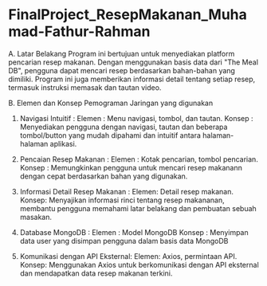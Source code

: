 # FinalProject_ResepMakanan_Muhamad-Fathur-Rahman

A.	Latar Belakang
Program ini bertujuan untuk menyediakan platform pencarian resep makanan. Dengan menggunakan basis data dari "The Meal DB", pengguna dapat mencari resep berdasarkan bahan-bahan yang dimiliki. Program ini juga memberikan informasi detail tentang setiap resep, termasuk instruksi memasak dan tautan video.

B.	Elemen dan Konsep Pemograman Jaringan yang digunakan
1.	Navigasi Intuitif :
Elemen : Menu navigasi, tombol, dan tautan.
Konsep : Menyediakan pengguna dengan navigasi, tautan dan beberapa tombol/button yang mudah dipahami dan intuitif antara halaman-halaman aplikasi.

2.	Pencaian Resep Makanan :
Elemen : Kotak pencarian, tombol pencarian.
Konsep : Memungkinkan pengguna untuk mencari resep makanann dengan cepat
berdasarkan bahan yang digunakan.

3.	Informasi Detail Resep Makanan :
Elemen: Detail resep makanan.
Konsep: Menyajikan informasi rinci tentang resep makananan, membantu pengguna memahami latar belakang dan pembuatan sebuah masakan.

4.	Database MongoDB :
Elemen : Model MongoDB
Konsep : Menyimpan data user yang disimpan pengguna dalam basis data MongoDB

5.	Komunikasi dengan API Eksternal:
Elemen: Axios, permintaan API.
Konsep: Menggunakan Axios untuk berkomunikasi dengan API eksternal dan mendapatkan data resep makanan terkini.
